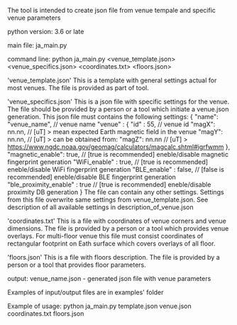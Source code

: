 The tool is intended to create json file from venue tempale and specific venue parameters

python version: 3.6 or late

main file: ja_main.py

command line: python ja_main.py <venue_template.json> <venue_specifics.json> <coordinates.txt> <floors.json>

'venue_template.json'
This is a template with general settings actual for most venues. The file is provided as part of tool.

'venue_specifics.json'
This is a json file with specific settings for the venue. The file should be provided by a person or a tool which initiate a venue.json generation.
This json file must contains the following settings:
{
  "name": "venue_name", // venue name
  "venue" :
        {
            "id" : 55,      // venue id
            "magX": nn.nn,  // [uT] > mean expected Earth magnetic field in the venue
            "magY": nn.nn,  // [uT] > can be obtained from: 
            "magZ": nn.nn   // [uT] > https://www.ngdc.noaa.gov/geomag/calculators/magcalc.shtml#igrfwmm
        },
  "magnetic_enable": true,       // [true is recommended] eneble/disable magnetic fingerprint generation
  "WiFi_enable" : true,          // [true is recommended] eneble/disable WiFi fingerprint generation
  "BLE_enable" : false,          // [false is recommended] eneble/disable BLE fingerprint generation
  "ble_proximity_enable" : true  // [true is recommended] eneble/disable proximity DB generation
}
The file can contain any other settings. Settings from this file overwrite same settings from venue_template.json.
See description of all available settings in description_of_venue.json
  
'coordinates.txt'
This is a file with coordinates of venue corners and venue dimensions. The file is provided by a person or a tool which provides venue overlays.
For multi-floor venue this file must consist coordinates of rectangular footprint on Eath surface which covers overlays of all floor.

'floors.json' 
This is a file with floors description. The file is provided by a person or a tool that provides floor parameters.

output: venue_name.json  - generated json file with venue parameters

Examples of input/output files are in examples' folder

Example of usage:
python ja_main.py template.json venue.json coordinates.txt floors.json
